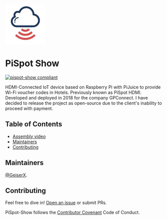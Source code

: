 <img src="https://github.com/GeiserX/PiSpot-Show/blob/main/extra/logo.jpg?raw=true" width="128" height="128">

# PiSpot Show

[![pispot-show compliant](https://img.shields.io/github/license/GeiserX/PiSpot-Show)](https://github.com/GeiserX/PiSpot-Show/blob/main/LICENSE)

HDMI-Connected IoT device based on Raspberry Pi with PiJuice to provide Wi-Fi voucher codes in Hotels. Previously known as PiSpot HDMI. Developed and deployed in 2018 for the company GPConnect. I have decided to release the project as open-source due to the client's inability to proceed with payment.

## Table of Contents

- [Assembly video](#assembly)
- [Maintainers](#maintainers)
- [Contributing](#contributing)

## Maintainers

[@GeiserX](https://github.com/GeiserX).

## Contributing

Feel free to dive in! [Open an issue](https://github.com/GeiserX/PiSpot-Show/issues/new) or submit PRs.

PiSpot-Show follows the [Contributor Covenant](http://contributor-covenant.org/version/2/1/) Code of Conduct.
